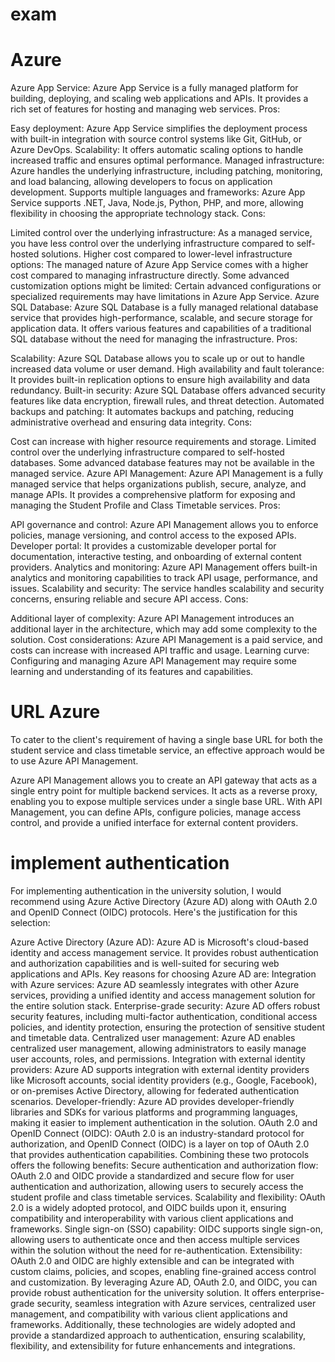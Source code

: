 # exam

# Azure
Azure App Service:
Azure App Service is a fully managed platform for building, deploying, and scaling web applications and APIs. It provides a rich set of features for hosting and managing web services.
Pros:

Easy deployment: Azure App Service simplifies the deployment process with built-in integration with source control systems like Git, GitHub, or Azure DevOps.
Scalability: It offers automatic scaling options to handle increased traffic and ensures optimal performance.
Managed infrastructure: Azure handles the underlying infrastructure, including patching, monitoring, and load balancing, allowing developers to focus on application development.
Supports multiple languages and frameworks: Azure App Service supports .NET, Java, Node.js, Python, PHP, and more, allowing flexibility in choosing the appropriate technology stack.
Cons:

Limited control over the underlying infrastructure: As a managed service, you have less control over the underlying infrastructure compared to self-hosted solutions.
Higher cost compared to lower-level infrastructure options: The managed nature of Azure App Service comes with a higher cost compared to managing infrastructure directly.
Some advanced customization options might be limited: Certain advanced configurations or specialized requirements may have limitations in Azure App Service.
Azure SQL Database:
Azure SQL Database is a fully managed relational database service that provides high-performance, scalable, and secure storage for application data. It offers various features and capabilities of a traditional SQL database without the need for managing the infrastructure.
Pros:

Scalability: Azure SQL Database allows you to scale up or out to handle increased data volume or user demand.
High availability and fault tolerance: It provides built-in replication options to ensure high availability and data redundancy.
Built-in security: Azure SQL Database offers advanced security features like data encryption, firewall rules, and threat detection.
Automated backups and patching: It automates backups and patching, reducing administrative overhead and ensuring data integrity.
Cons:

Cost can increase with higher resource requirements and storage.
Limited control over the underlying infrastructure compared to self-hosted databases.
Some advanced database features may not be available in the managed service.
Azure API Management:
Azure API Management is a fully managed service that helps organizations publish, secure, analyze, and manage APIs. It provides a comprehensive platform for exposing and managing the Student Profile and Class Timetable services.
Pros:

API governance and control: Azure API Management allows you to enforce policies, manage versioning, and control access to the exposed APIs.
Developer portal: It provides a customizable developer portal for documentation, interactive testing, and onboarding of external content providers.
Analytics and monitoring: Azure API Management offers built-in analytics and monitoring capabilities to track API usage, performance, and issues.
Scalability and security: The service handles scalability and security concerns, ensuring reliable and secure API access.
Cons:

Additional layer of complexity: Azure API Management introduces an additional layer in the architecture, which may add some complexity to the solution.
Cost considerations: Azure API Management is a paid service, and costs can increase with increased API traffic and usage.
Learning curve: Configuring and managing Azure API Management may require some learning and understanding of its features and capabilities.










# URL Azure

To cater to the client's requirement of having a single base URL for both the student service and class timetable service, an effective approach would be to use Azure API Management.

Azure API Management allows you to create an API gateway that acts as a single entry point for multiple backend services. It acts as a reverse proxy, enabling you to expose multiple services under a single base URL. With API Management, you can define APIs, configure policies, manage access control, and provide a unified interface for external content providers.




# implement authentication


For implementing authentication in the university solution, I would recommend using Azure Active Directory (Azure AD) along with OAuth 2.0 and OpenID Connect (OIDC) protocols. Here's the justification for this selection:

Azure Active Directory (Azure AD):
Azure AD is Microsoft's cloud-based identity and access management service. It provides robust authentication and authorization capabilities and is well-suited for securing web applications and APIs. Key reasons for choosing Azure AD are:
Integration with Azure services: Azure AD seamlessly integrates with other Azure services, providing a unified identity and access management solution for the entire solution stack.
Enterprise-grade security: Azure AD offers robust security features, including multi-factor authentication, conditional access policies, and identity protection, ensuring the protection of sensitive student and timetable data.
Centralized user management: Azure AD enables centralized user management, allowing administrators to easily manage user accounts, roles, and permissions.
Integration with external identity providers: Azure AD supports integration with external identity providers like Microsoft accounts, social identity providers (e.g., Google, Facebook), or on-premises Active Directory, allowing for federated authentication scenarios.
Developer-friendly: Azure AD provides developer-friendly libraries and SDKs for various platforms and programming languages, making it easier to implement authentication in the solution.
OAuth 2.0 and OpenID Connect (OIDC):
OAuth 2.0 is an industry-standard protocol for authorization, and OpenID Connect (OIDC) is a layer on top of OAuth 2.0 that provides authentication capabilities. Combining these two protocols offers the following benefits:
Secure authentication and authorization flow: OAuth 2.0 and OIDC provide a standardized and secure flow for user authentication and authorization, allowing users to securely access the student profile and class timetable services.
Scalability and flexibility: OAuth 2.0 is a widely adopted protocol, and OIDC builds upon it, ensuring compatibility and interoperability with various client applications and frameworks.
Single sign-on (SSO) capability: OIDC supports single sign-on, allowing users to authenticate once and then access multiple services within the solution without the need for re-authentication.
Extensibility: OAuth 2.0 and OIDC are highly extensible and can be integrated with custom claims, policies, and scopes, enabling fine-grained access control and customization.
By leveraging Azure AD, OAuth 2.0, and OIDC, you can provide robust authentication for the university solution. It offers enterprise-grade security, seamless integration with Azure services, centralized user management, and compatibility with various client applications and frameworks. Additionally, these technologies are widely adopted and provide a standardized approach to authentication, ensuring scalability, flexibility, and extensibility for future enhancements and integrations.
